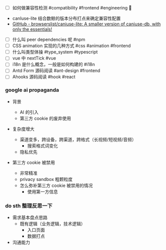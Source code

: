 - [ ] 如何做兼容性检测 #compatibility #frontend #engineering 🔺

* canIuse-lite 结合数鲸的版本分布打点来确定兼容性配置
* [GitHub - browserslist/caniuse-lite: A smaller version of caniuse-db, with only the essentials!](https://github.com/browserslist/caniuse-lite)

- [ ] 什么叫 peer dependencies 呢 #npm
- [ ] CSS animation 实现的几种方式 #css #animation #frontend
- [ ] 什么叫类型体操 #type_system #typescript
- [ ] vue 中 nextTick #vue
- [ ] i18n 是什么概念，一般是如何构建的 #i18n
- [ ] Antd Form 源码阅读 #ant-design #frontend
- [ ] Ahooks 源码阅读 #hook #react

### google ai propaganda

- 背景

  - AI 的引入
  - 第三方 cookie 的废弃使用

- 复杂度增大

  - 渠道变多，跨设备，跨渠道，跨格式（长视频/短视频/音频）
    - 搜索格式词变化
  - 隐私优先

- 第三方 cookie 被禁用
  - 非常精准
  - privacy sandbox 粗颗粒度
  - 怎么弥补第三方 cookie 被禁用的情况
    - 使用第一方信息

### do sth 整理反思一下

- 需求基本盘点思路
  - 既有逻辑（业务逻辑，技术逻辑）
    - 入口页面
    - 数据打点
- 沟通能力
